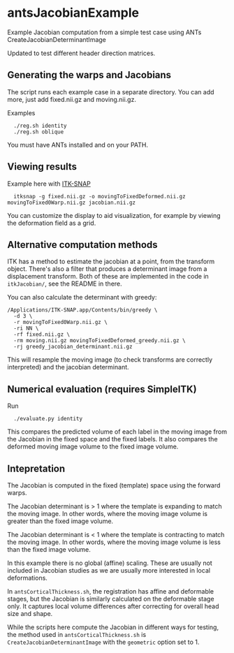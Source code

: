 # antsJacobianExample

Example Jacobian computation from a simple test case using ANTs
CreateJacobianDeterminantImage

Updated to test different header direction matrices.

## Generating the warps and Jacobians

The script runs each example case in a separate directory. You can add more, just add
fixed.nii.gz and moving.nii.gz.

Examples

```
  ./reg.sh identity
  ./reg.sh oblique
```
You must have ANTs installed and on your PATH.


## Viewing results

Example here with [ITK-SNAP](http://itksnap.org)

```
  itksnap -g fixed.nii.gz -o movingToFixedDeformed.nii.gz movingToFixed0Warp.nii.gz jacobian.nii.gz
```

You can customize the display to aid visualization, for example by viewing the deformation
field as a grid.


## Alternative computation methods

ITK has a method to estimate the jacobian at a point, from the transform object.
There's also a filter that produces a determinant image from a displacement
transform. Both of these are implemented in the code in `itkJacobian/`, see the
README in there.

You can also calculate the determinant with greedy:

```
/Applications/ITK-SNAP.app/Contents/bin/greedy \
  -d 3 \
  -r movingToFixed0Warp.nii.gz \
  -ri NN \
  -rf fixed.nii.gz \
  -rm moving.nii.gz movingToFixedDeformed_greedy.nii.gz \
  -rj greedy_jacobian_determinant.nii.gz
```

This will resample the moving image (to check transforms are correctly
interpreted) and the jacobian determinant.


## Numerical evaluation (requires SimpleITK)

Run

```
  ./evaluate.py identity
```

This compares the predicted volume of each label in the moving image from the Jacobian in
the fixed space and the fixed labels. It also compares the deformed moving image volume to
the fixed image volume.


## Intepretation

The Jacobian is computed in the fixed (template) space using the forward warps.

The Jacobian determinant is > 1 where the template is expanding to match the moving image.
In other words, where the moving image volume is greater than the fixed image volume.

The Jacobian determinant is < 1 where the template is contracting to match the moving image.
In other words, where the moving image volume is less than the fixed image volume.

In this example there is no global (affine) scaling. These are usually not included in Jacobian
studies as we are usually more interested in local deformations.

In `antsCorticalThickness.sh`, the registration has affine and deformable stages, but the Jacobian
is similarly calculated on the deformable stage only. It captures local volume differences after
correcting for overall head size and shape.

While the scripts here compute the Jacobian in different ways for testing, the method used in `antsCorticalThickness.sh` is `CreateJacobianDeterminantImage`
with the `geometric` option set to 1.
